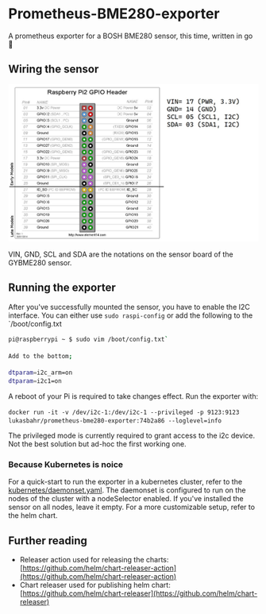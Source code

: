 # Prometheus-BME280-exporter

A prometheus exporter for a BOSH BME280 sensor, this time, written in go :green_heart:

## Wiring the sensor

![image](doc/img/GYBME280_header_pinout.jpg)

VIN, GND, SCL and SDA are the notations on the sensor board of the GYBME280 sensor.

## Running the exporter

After you've successfully mounted the sensor, you have to enable the I2C interface. You can either use `sudo raspi-config` or add the following to the `/boot/config.txt

```bash
pi@raspberrypi ~ $ sudo vim /boot/config.txt`

Add to the bottom;

dtparam=i2c_arm=on
dtparam=i2c1=on
```

A reboot of your Pi is required to take changes effect. Run the exporter with:

`docker run -it -v /dev/i2c-1:/dev/i2c-1 --privileged -p 9123:9123 lukasbahr/prometheus-bme280-exporter:74b2a86 --loglevel=info` 

The privileged mode is currently required to grant access to the i2c device. Not the best solution but ad-hoc the first working one.


### Because Kubernetes is noice
For a quick-start to run the exporter in a kubernetes cluster, refer to the [kubernetes/daemonset.yaml](kubernetes/daemonset.yaml). The daemonset is configured to run on the nodes of the cluster with a nodeSelector enabled. If you've installed the sensor on all nodes, leave it empty. 
For a more customizable setup, refer to the helm chart.


## Further reading

- Releaser action used for releasing the charts: [https://github.com/helm/chart-releaser-action](https://github.com/helm/chart-releaser-action)
- Chart releaser used for publishing helm chart: [https://github.com/helm/chart-releaser](https://github.com/helm/chart-releaser)